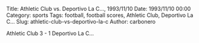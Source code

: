 Title: Athletic Club vs. Deportivo La C…, 1993/11/10
Date: 1993/11/10 00:00
Category: sports
Tags: football, football scores, Athletic Club, Deportivo La C…
Slug: athletic-club-vs-deportivo-la-c
Author: carbonero


Athletic Club 3 - 1 Deportivo La C…

